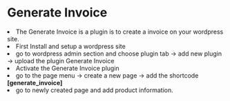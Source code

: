 <h1> Generate Invoice</h1>

<li>The Generate Invoice is a plugin is to create a invoice on your wordpress site.</li>
<li>First Install and setup a wordpress site</li>
<li>go to wordpress admin section and choose plugin tab -> add new plugin -> upload the plugin Generate Invoice</li>
<li>Activate the Generate Invoice plugin </li>
<li>go to the page menu -> create a new page -> add the shortcode <b>[generate_invoice]</b></li>
<li>go to newly created page and add product information.</li>


